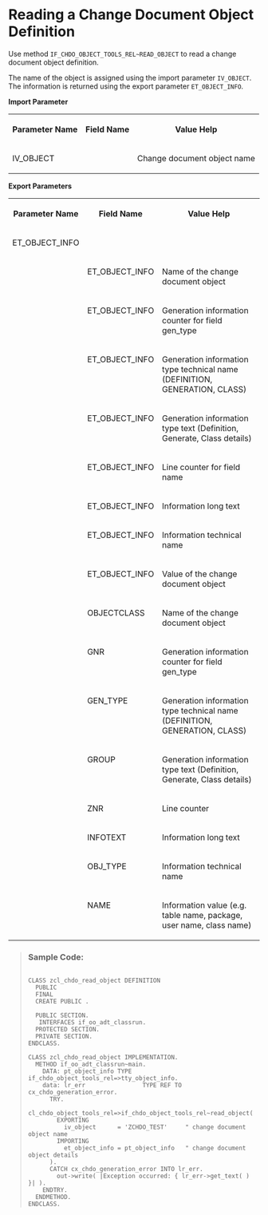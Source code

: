 <!-- loio798cf04e151f4b4f91eaa1bde8f65856 -->

# Reading a Change Document Object Definition

Use method `IF_CHDO_OBJECT_TOOLS_REL~READ_OBJECT` to read a change document object definition.

The name of the object is assigned using the import parameter `IV_OBJECT`. The information is returned using the export parameter `ET_OBJECT_INFO`.

**Import Parameter**


<table>
<tr>
<th valign="top">

Parameter Name



</th>
<th valign="top">

Field Name



</th>
<th valign="top">

Value Help



</th>
</tr>
<tr>
<td valign="top">

IV\_OBJECT



</td>
<td valign="top">

 



</td>
<td valign="top">

Change document object name



</td>
</tr>
</table>

**Export Parameters**


<table>
<tr>
<th valign="top">

Parameter Name



</th>
<th valign="top">

Field Name



</th>
<th valign="top">

Value Help



</th>
</tr>
<tr>
<td valign="top">

ET\_OBJECT\_INFO



</td>
<td valign="top">

 



</td>
<td valign="top">

 



</td>
</tr>
<tr>
<td valign="top">

 



</td>
<td valign="top">

ET\_OBJECT\_INFO



</td>
<td valign="top">

Name of the change document object



</td>
</tr>
<tr>
<td valign="top">

 



</td>
<td valign="top">

ET\_OBJECT\_INFO



</td>
<td valign="top">

Generation information counter for field gen\_type



</td>
</tr>
<tr>
<td valign="top">

 



</td>
<td valign="top">

ET\_OBJECT\_INFO



</td>
<td valign="top">

Generation information type technical name \(DEFINITION, GENERATION, CLASS\)



</td>
</tr>
<tr>
<td valign="top">

 



</td>
<td valign="top">

ET\_OBJECT\_INFO



</td>
<td valign="top">

Generation information type text \(Definition, Generate, Class details\)



</td>
</tr>
<tr>
<td valign="top">

 



</td>
<td valign="top">

ET\_OBJECT\_INFO



</td>
<td valign="top">

Line counter for field name



</td>
</tr>
<tr>
<td valign="top">

 



</td>
<td valign="top">

ET\_OBJECT\_INFO



</td>
<td valign="top">

Information long text



</td>
</tr>
<tr>
<td valign="top">

 



</td>
<td valign="top">

ET\_OBJECT\_INFO



</td>
<td valign="top">

Information technical name



</td>
</tr>
<tr>
<td valign="top">

 



</td>
<td valign="top">

ET\_OBJECT\_INFO



</td>
<td valign="top">

Value of the change document object



</td>
</tr>
<tr>
<td valign="top">



</td>
<td valign="top">

OBJECTCLASS



</td>
<td valign="top">

Name of the change document object



</td>
</tr>
<tr>
<td valign="top">



</td>
<td valign="top">

GNR



</td>
<td valign="top">

Generation information counter for field gen\_type



</td>
</tr>
<tr>
<td valign="top">



</td>
<td valign="top">

GEN\_TYPE



</td>
<td valign="top">

Generation information type technical name \(DEFINITION, GENERATION, CLASS\)



</td>
</tr>
<tr>
<td valign="top">



</td>
<td valign="top">

GROUP



</td>
<td valign="top">

Generation information type text \(Definition, Generate, Class details\)



</td>
</tr>
<tr>
<td valign="top">



</td>
<td valign="top">

ZNR



</td>
<td valign="top">

Line counter



</td>
</tr>
<tr>
<td valign="top">



</td>
<td valign="top">

INFOTEXT



</td>
<td valign="top">

Information long text



</td>
</tr>
<tr>
<td valign="top">



</td>
<td valign="top">

OBJ\_TYPE



</td>
<td valign="top">

Information technical name



</td>
</tr>
<tr>
<td valign="top">



</td>
<td valign="top">

NAME



</td>
<td valign="top">

Information value \(e.g. table name, package, user name, class name\)



</td>
</tr>
</table>

> ### Sample Code:  
> ```abap
> 
> CLASS zcl_chdo_read_object DEFINITION
>   PUBLIC
>   FINAL
>   CREATE PUBLIC .
> 
>   PUBLIC SECTION.
>    INTERFACES if_oo_adt_classrun.
>   PROTECTED SECTION.
>   PRIVATE SECTION.
> ENDCLASS.
> 
> CLASS zcl_chdo_read_object IMPLEMENTATION.
>   METHOD if_oo_adt_classrun~main.
>     DATA: pt_object_info TYPE if_chdo_object_tools_rel=>tty_object_info.
>     data: lr_err                TYPE REF TO cx_chdo_generation_error.
>       TRY.
>       cl_chdo_object_tools_rel=>if_chdo_object_tools_rel~read_object(
>         EXPORTING
>           iv_object      = 'ZCHDO_TEST'     " change document object name
>         IMPORTING
>           et_object_info = pt_object_info   " change document object details
>       ).
>       CATCH cx_chdo_generation_error INTO lr_err.
>         out->write( |Exception occurred: { lr_err->get_text( ) }| ).
>     ENDTRY.
>   ENDMETHOD.
> ENDCLASS.
> 
> ```

